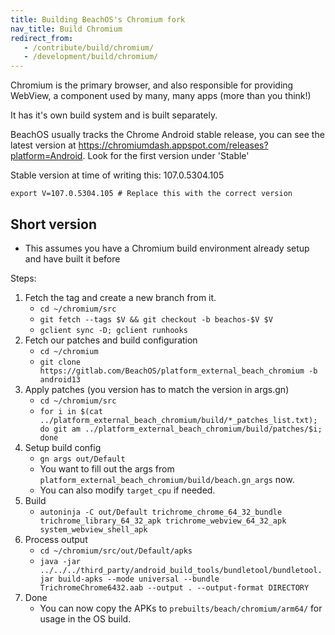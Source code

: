 ```yaml
---
title: Building BeachOS's Chromium fork
nav_title: Build Chromium
redirect_from:
   - /contribute/build/chromium/
   - /development/build/chromium/
---
```


Chromium is the primary browser, and also responsible for providing WebView, a component used by many, many apps (more than you think!)

It has it's own build system and is built separately.

BeachOS usually tracks the Chrome Android stable release, you can see the latest version at <https://chromiumdash.appspot.com/releases?platform=Android>.
Look for the first version under 'Stable'

Stable version at time of writing this: 107.0.5304.105

`export V=107.0.5304.105 # Replace this with the correct version`

## Short version
* This assumes you have a Chromium build environment already setup and have built it before

Steps:
1. Fetch the tag and create a new branch from it.
   * `cd ~/chromium/src`
   * `git fetch --tags $V && git checkout -b beachos-$V $V`
   * `gclient sync -D; gclient runhooks`
2. Fetch our patches and build configuration
   * `cd ~/chromium`
   * `git clone https://gitlab.com/BeachOS/platform_external_beach_chromium -b android13`
3. Apply patches (you version has to match the version in args.gn)
   * `cd ~/chromium/src`
   * `for i in $(cat ../platform_external_beach_chromium/build/*_patches_list.txt); do git am ../platform_external_beach_chromium/build/patches/$i; done`
4. Setup build config
   * `gn args out/Default`
   * You want to fill out the args from `platform_external_beach_chromium/build/beach.gn_args` now.
   * You can also modify `target_cpu` if needed.
5. Build
   * `autoninja -C out/Default trichrome_chrome_64_32_bundle trichrome_library_64_32_apk trichrome_webview_64_32_apk system_webview_shell_apk`
6. Process output
   * `cd ~/chromium/src/out/Default/apks`
   * `java -jar ../../../third_party/android_build_tools/bundletool/bundletool.jar build-apks --mode universal --bundle TrichromeChrome6432.aab --output . --output-format DIRECTORY`
7. Done
   * You can now copy the APKs to `prebuilts/beach/chromium/arm64/` for usage in the OS build.

